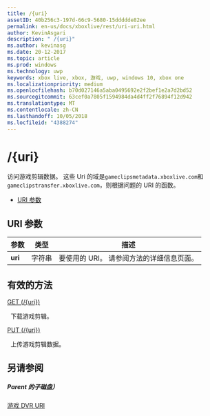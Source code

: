 ```yaml
---
title: /{uri}
assetID: 40b256c3-197d-66c9-5680-15ddddde82ee
permalink: en-us/docs/xboxlive/rest/uri-uri.html
author: KevinAsgari
description: " /{uri}"
ms.author: kevinasg
ms.date: 20-12-2017
ms.topic: article
ms.prod: windows
ms.technology: uwp
keywords: xbox live, xbox, 游戏, uwp, windows 10, xbox one
ms.localizationpriority: medium
ms.openlocfilehash: b70d027146a5aba0495692e2f2bef1e2a7d2bd52
ms.sourcegitcommit: 63cef0a7805f1594984da4d4ff2f76894f12d942
ms.translationtype: MT
ms.contentlocale: zh-CN
ms.lasthandoff: 10/05/2018
ms.locfileid: "4388274"
---
```

# <a name="uri"></a>/{uri}
访问游戏剪辑数据。 这些 Uri 的域是`gameclipsmetadata.xboxlive.com`和`gameclipstransfer.xboxlive.com`，则根据问题的 URI 的函数。
 
  * [URI 参数](#ID4EX)
 
<a id="ID4EX"></a>

 
## <a name="uri-parameters"></a>URI 参数
 
| 参数| 类型| 描述| 
| --- | --- | --- | 
| <b>uri</b>| 字符串| 要使用的 URI。 请参阅方法的详细信息页面。| 
  
<a id="ID4ETB"></a>

 
## <a name="valid-methods"></a>有效的方法

[GET (/{uri})](uri-uriget.md)

&nbsp;&nbsp;下载游戏剪辑。

[PUT (/{uri})](uri-uriput.md)

&nbsp;&nbsp;上传游戏剪辑数据。
 
<a id="ID4EAC"></a>

 
## <a name="see-also"></a>另请参阅
 
<a id="ID4ECC"></a>

 
##### <a name="parent"></a>Parent 的子磁盘） 

[游戏 DVR URI](atoc-reference-dvr.md)

   